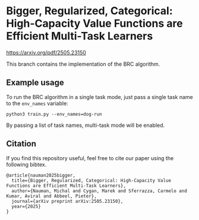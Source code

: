 # Bigger, Regularized, Categorical: High-Capacity Value Functions are Efficient Multi-Task Learners

https://arxiv.org/pdf/2505.23150

This branch contains the implementation of the BRC algorithm.

## Example usage

To run the BRC algorithm in a single task mode, just pass a single task name to the `env_names` variable:

`python3 train.py --env_names=dog-run`

By passing a list of task names, multi-task mode will be enabled. 

## Citation

If you find this repository useful, feel free to cite our paper using the following bibtex.

```
@article{nauman2025bigger,
  title={Bigger, Regularized, Categorical: High-Capacity Value Functions are Efficient Multi-Task Learners},
  author={Nauman, Michal and Cygan, Marek and Sferrazza, Carmelo and Kumar, Aviral and Abbeel, Pieter},
  journal={arXiv preprint arXiv:2505.23150},
  year={2025}
}
```
